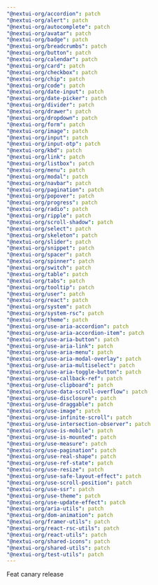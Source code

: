 ```yaml
---
"@nextui-org/accordion": patch
"@nextui-org/alert": patch
"@nextui-org/autocomplete": patch
"@nextui-org/avatar": patch
"@nextui-org/badge": patch
"@nextui-org/breadcrumbs": patch
"@nextui-org/button": patch
"@nextui-org/calendar": patch
"@nextui-org/card": patch
"@nextui-org/checkbox": patch
"@nextui-org/chip": patch
"@nextui-org/code": patch
"@nextui-org/date-input": patch
"@nextui-org/date-picker": patch
"@nextui-org/divider": patch
"@nextui-org/drawer": patch
"@nextui-org/dropdown": patch
"@nextui-org/form": patch
"@nextui-org/image": patch
"@nextui-org/input": patch
"@nextui-org/input-otp": patch
"@nextui-org/kbd": patch
"@nextui-org/link": patch
"@nextui-org/listbox": patch
"@nextui-org/menu": patch
"@nextui-org/modal": patch
"@nextui-org/navbar": patch
"@nextui-org/pagination": patch
"@nextui-org/popover": patch
"@nextui-org/progress": patch
"@nextui-org/radio": patch
"@nextui-org/ripple": patch
"@nextui-org/scroll-shadow": patch
"@nextui-org/select": patch
"@nextui-org/skeleton": patch
"@nextui-org/slider": patch
"@nextui-org/snippet": patch
"@nextui-org/spacer": patch
"@nextui-org/spinner": patch
"@nextui-org/switch": patch
"@nextui-org/table": patch
"@nextui-org/tabs": patch
"@nextui-org/tooltip": patch
"@nextui-org/user": patch
"@nextui-org/react": patch
"@nextui-org/system": patch
"@nextui-org/system-rsc": patch
"@nextui-org/theme": patch
"@nextui-org/use-aria-accordion": patch
"@nextui-org/use-aria-accordion-item": patch
"@nextui-org/use-aria-button": patch
"@nextui-org/use-aria-link": patch
"@nextui-org/use-aria-menu": patch
"@nextui-org/use-aria-modal-overlay": patch
"@nextui-org/use-aria-multiselect": patch
"@nextui-org/use-aria-toggle-button": patch
"@nextui-org/use-callback-ref": patch
"@nextui-org/use-clipboard": patch
"@nextui-org/use-data-scroll-overflow": patch
"@nextui-org/use-disclosure": patch
"@nextui-org/use-draggable": patch
"@nextui-org/use-image": patch
"@nextui-org/use-infinite-scroll": patch
"@nextui-org/use-intersection-observer": patch
"@nextui-org/use-is-mobile": patch
"@nextui-org/use-is-mounted": patch
"@nextui-org/use-measure": patch
"@nextui-org/use-pagination": patch
"@nextui-org/use-real-shape": patch
"@nextui-org/use-ref-state": patch
"@nextui-org/use-resize": patch
"@nextui-org/use-safe-layout-effect": patch
"@nextui-org/use-scroll-position": patch
"@nextui-org/use-ssr": patch
"@nextui-org/use-theme": patch
"@nextui-org/use-update-effect": patch
"@nextui-org/aria-utils": patch
"@nextui-org/dom-animation": patch
"@nextui-org/framer-utils": patch
"@nextui-org/react-rsc-utils": patch
"@nextui-org/react-utils": patch
"@nextui-org/shared-icons": patch
"@nextui-org/shared-utils": patch
"@nextui-org/test-utils": patch
---
```


Feat canary release
